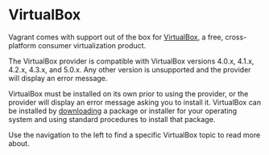
# VirtualBox

Vagrant comes with support out of the box for [VirtualBox][virtualbox], a free, cross-platform consumer virtualization product.

The VirtualBox provider is compatible with VirtualBox versions 4.0.x, 4.1.x, 4.2.x, 4.3.x, and 5.0.x. Any other version is unsupported and the provider will display an error message.

VirtualBox must be installed on its own prior to using the provider, or the provider will display an error message asking you to install it. VirtualBox can be installed by [downloading][downloading] a package or installer for your operating system and using standard procedures to install that package.

Use the navigation to the left to find a specific VirtualBox topic to read more about.

[virtualbox]: http://www.virtualbox.org/
[downloading]: https://www.virtualbox.org/wiki/Downloads